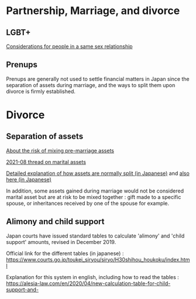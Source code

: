 # Partnership, Marriage, and divorce

## LGBT+

[Considerations for people in a same sex relationship](https://www.reddit.com/r/JapanFinance/comments/wud8ys/considerations_for_people_in_a_same_sex/)

## Prenups

Prenups are generally not used to settle financial matters in Japan since the separation of assets during marriage, and the ways to split them upon divorce is firmly established.

# Divorce

## Separation of assets

[About the risk of mixing pre-marriage assets](https://www.reddit.com/r/japanlife/comments/k00ors/looks_like_divorce_is_on_my_horizon/gdfll3r/)

[2021-08 thread on marital assets](https://www.reddit.com/r/JapanFinance/comments/p4owba/how_do_premarital_assets_work_for_divorce_in_japan/)

[Detailed explanation of how assets are normally split (in Japanese)](https://rikonbengo-line.com/rikon-chokin-kakusu/) and [also here (in Japanese)](https://aglaw.jp/tokuyuzaisan-zaisanbunnyo/)

In addition, some assets gained during marriage would not be considered marital asset but are at risk to be mixed together : gift made to a specific spouse, or inheritances received by one of the spouse for example.

## Alimony and child support

Japan courts have issued standard tables to calculate 'alimony' and 'child support' amounts, revised in December 2019.

Official link for the different tables (in japanese) : https://www.courts.go.jp/toukei_siryou/siryo/H30shihou_houkoku/index.html

Explanation for this system in english, including how to read the tables : https://alesia-law.com/en/2020/04/new-calculation-table-for-child-support-and-
